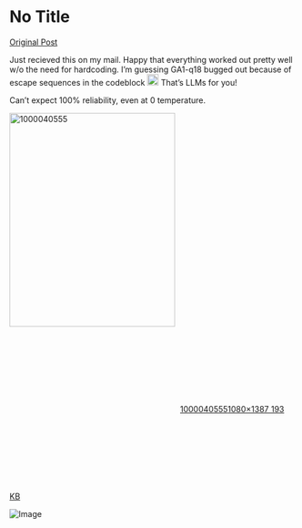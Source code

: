 # No Title

[Original Post](https://discourse.onlinedegree.iitm.ac.in/t/169029/706)

<p>Just recieved this on my mail. Happy that everything worked out pretty well w/o the need for hardcoding. I’m guessing GA1-q18 bugged out because of escape sequences in the codeblock <img src="https://emoji.discourse-cdn.com/google/joy.png?v=14" title=":joy:" class="emoji" alt=":joy:" loading="lazy" width="20" height="20"> That’s LLMs for you!</p>
<p>Can’t expect 100% reliability, even at 0 temperature.</p>
<p><div class="lightbox-wrapper"><a class="lightbox" href="https://europe1.discourse-cdn.com/flex013/uploads/iitm/original/3X/1/5/159a529cbb1380c77e2f446a56709c2f2c0f484f.jpeg" data-download-href="/uploads/short-url/356F1L3GyY4an2rcZSQ6WFuPKov.jpeg?dl=1" title="1000040555" rel="noopener nofollow ugc"><img src="https://europe1.discourse-cdn.com/flex013/uploads/iitm/optimized/3X/1/5/159a529cbb1380c77e2f446a56709c2f2c0f484f_2_291x375.jpeg" alt="1000040555" data-base62-sha1="356F1L3GyY4an2rcZSQ6WFuPKov" width="291" height="375" srcset="https://europe1.discourse-cdn.com/flex013/uploads/iitm/optimized/3X/1/5/159a529cbb1380c77e2f446a56709c2f2c0f484f_2_291x375.jpeg, https://europe1.discourse-cdn.com/flex013/uploads/iitm/optimized/3X/1/5/159a529cbb1380c77e2f446a56709c2f2c0f484f_2_436x562.jpeg 1.5x, https://europe1.discourse-cdn.com/flex013/uploads/iitm/optimized/3X/1/5/159a529cbb1380c77e2f446a56709c2f2c0f484f_2_582x750.jpeg 2x" data-dominant-color="0C0C0D"><div class="meta"><svg class="fa d-icon d-icon-far-image svg-icon" aria-hidden="true"><use href="#far-image"></use></svg><span class="filename">1000040555</span><span class="informations">1080×1387 193 KB</span><svg class="fa d-icon d-icon-discourse-expand svg-icon" aria-hidden="true"><use href="#discourse-expand"></use></svg></div></a></div></p>

![Image](https://europe1.discourse-cdn.com/flex013/uploads/iitm/optimized/3X/1/5/159a529cbb1380c77e2f446a56709c2f2c0f484f_2_291x375.jpeg)